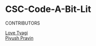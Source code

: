 # CSC-Code-A-Bit-Lit
 
CONTRIBUTORS

<a href="https://github.com/lovetyagi-17">Love Tyagi</a> <br>
<a href="https://github.com/piyushP7pravin">Piyush Pravin</a>
